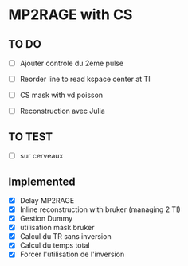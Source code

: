 # MP2RAGE with CS


## TO DO

- [ ] Ajouter controle du 2eme pulse
- [ ] Reorder line to read kspace center at TI

- [ ] CS mask with vd poisson
- [ ] Reconstruction avec Julia


## TO TEST
- [ ] sur cerveaux

## Implemented
- [x] Delay MP2RAGE
- [x] Inline reconstruction with bruker (managing 2 TI)
- [x] Gestion Dummy
- [x] utilisation mask bruker
- [x] Calcul du TR sans inversion
- [x] Calcul du temps total
- [x] Forcer l'utilisation de l'inversion